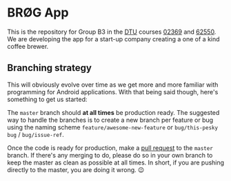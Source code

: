 # BRØG App
This is the repository for Group B3 in the [DTU](https://dtu.dk) courses [02369](https://kurser.dtu.dk/course/02369)
and [62550](https://kurser.dtu.dk/course/62550). We are developing the app for a start-up company creating
a one of a kind coffee brewer.

## Branching strategy
This will obviously evolve over time as we get more and more familiar with programming for Android applications.
With that being said though, here's something to get us started:

The `master` branch should **at all times** be production ready.
The suggested way to handle the branches is to create a new branch per feature or bug using the naming scheme `feature/awesome-new-feature`
or `bug/this-pesky bug` / `bug/issue-ref`.

Once the code is ready for production, make a [pull request](https://docs.github.com/en/free-pro-team@latest/desktop/contributing-and-collaborating-using-github-desktop/creating-an-issue-or-pull-request#creating-a-pull-request)
to the `master` branch. If there's any merging to do, please do so in your own branch to keep the master
as clean as possible at all times. In short, if you are pushing directly to the master, you are doing it wrong. :wink:
